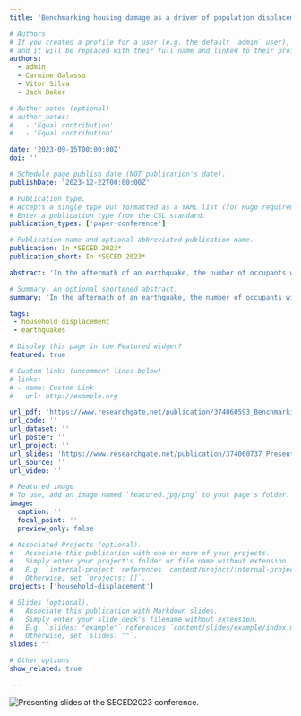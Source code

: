 ```yaml
---
title: 'Benchmarking housing damage as a driver of population displacement following earthquakes'

# Authors
# If you created a profile for a user (e.g. the default `admin` user), write the username (folder name) here
# and it will be replaced with their full name and linked to their profile.
authors:
  - admin
  - Carmine Galasso
  - Vitor Silva
  - Jack Baker

# Author notes (optional)
# author_notes:
#   - 'Equal contribution'
#   - 'Equal contribution'

date: '2023-09-15T00:00:00Z'
doi: ''

# Schedule page publish date (NOT publication's date).
publishDate: '2023-12-22T00:00:00Z'

# Publication type.
# Accepts a single type but formatted as a YAML list (for Hugo requirements).
# Enter a publication type from the CSL standard.
publication_types: ['paper-conference']

# Publication name and optional abbreviated publication name.
publication: In *SECED 2023*
publication_short: In *SECED 2023*

abstract: 'In the aftermath of an earthquake, the number of occupants within destroyed housing is often used to approximate the number of people rendered homeless after the event. While this metric can provide rapid situational awareness, more recent research highlights the importance of additional factors beyond housing damage within the scope of household displacement (e.g., utility disruption, housing tenure, place attachment). This study models three recent earthquakes from different geographies (Haiti, Japan, and Nepal) to benchmark housing damage as a driver of population displacement against reported values and mobile location data-based estimates. The results highlight the promise of risk models to realistically estimate population displacement after earthquakes in the emergency phase as compared with official reports, but also indicate a large range of uncertainty in the predicted values. Furthermore, purely basing displacement estimates on housing damage may limit the ability of models to capture protracted displacement compared to more comprehensive models that include other factors influencing population return or alternative approaches such as using mobile location data. Although mobile location data offers potential to quantify displacement duration, the results of this study indicate further need to benchmark and validate such approaches.'

# Summary. An optional shortened abstract.
summary: 'In the aftermath of an earthquake, the number of occupants within destroyed housing is often used to approximate the number of people rendered homeless after the event. While this metric can provide rapid situational awareness, more recent research highlights the importance of additional factors beyond housing damage within the scope of household displacement (e.g., utility disruption, housing tenure, place attachment). This study models three recent earthquakes from different geographies (Haiti, Japan, and Nepal) to benchmark housing damage as a driver of population displacement against reported values and mobile location data-based estimates.' 

tags:
 - household displacement
 - earthquakes

# Display this page in the Featured widget?
featured: true

# Custom links (uncomment lines below)
# links:
# - name: Custom Link
#   url: http://example.org

url_pdf: 'https://www.researchgate.net/publication/374060593_Benchmarking_housing_damage_as_a_driver_of_population_displacement_following_earthquakes'
url_code: ''
url_dataset: ''
url_poster: ''
url_project: ''
url_slides: 'https://www.researchgate.net/publication/374060737_Presentation_reducedpdf'
url_source: ''
url_video: ''

# Featured image
# To use, add an image named `featured.jpg/png` to your page's folder.
image:
  caption: ''
  focal_point: ''
  preview_only: false

# Associated Projects (optional).
#   Associate this publication with one or more of your projects.
#   Simply enter your project's folder or file name without extension.
#   E.g. `internal-project` references `content/project/internal-project/index.md`.
#   Otherwise, set `projects: []`.
projects: ['household-displacement']

# Slides (optional).
#   Associate this publication with Markdown slides.
#   Simply enter your slide deck's filename without extension.
#   E.g. `slides: "example"` references `content/slides/example/index.md`.
#   Otherwise, set `slides: ""`.
slides: ""

# Other options
show_related: true

---
```

![Presenting slides at the SECED2023 conference.](publication/conference-paper/2023_seced.JPG "")
